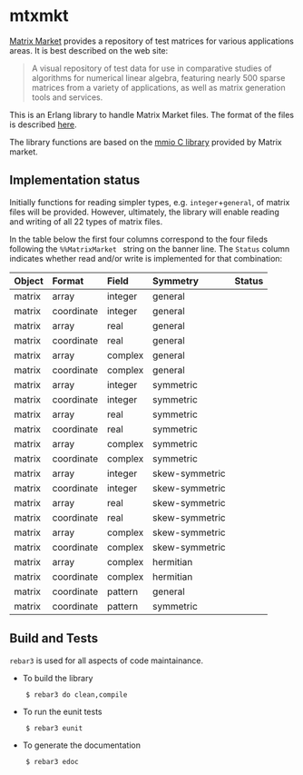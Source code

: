 # mtxmkt


[Matrix Market](https://math.nist.gov/MatrixMarket/) provides a
repository of test matrices for various applications areas. It is best
described on the web site:

> A visual repository of test data for use in comparative studies of
> algorithms for numerical linear algebra, featuring nearly 500 sparse
> matrices from a variety of applications, as well as matrix generation
> tools and services.

This is an Erlang library to handle Matrix Market files. The format of
the files is described
[here](https://math.nist.gov/MatrixMarket/formats.html).

The library functions are based on the
[mmio C library](https://math.nist.gov/MatrixMarket/mmio-c.html)
provided by Matrix market.

## Implementation status

Initially functions for reading simpler types,
e.g. `integer`+`general`, of matrix files will be provided. However,
ultimately, the library will enable reading and writing of all 22
types of matrix files.

In the table below the first four columns correspond to the four
fileds following the `%%MatrixMarket ` string on the banner line. The
`Status` column indicates whether read and/or write is implemented for
that combination:

| Object | Format     | Field   | Symmetry       | Status  |
| :----- | :------    | :-----  | :--------      | :------ |
| matrix | array      | integer | general        |         |
| matrix | coordinate | integer | general        |         |
| matrix | array      | real    | general        |         |
| matrix | coordinate | real    | general        |         |
| matrix | array      | complex | general        |         |
| matrix | coordinate | complex | general        |         |
| matrix | array      | integer | symmetric      |         |
| matrix | coordinate | integer | symmetric      |         |
| matrix | array      | real    | symmetric      |         |
| matrix | coordinate | real    | symmetric      |         |
| matrix | array      | complex | symmetric      |         |
| matrix | coordinate | complex | symmetric      |         |
| matrix | array      | integer | skew-symmetric |         |
| matrix | coordinate | integer | skew-symmetric |         |
| matrix | array      | real    | skew-symmetric |         |
| matrix | coordinate | real    | skew-symmetric |         |
| matrix | array      | complex | skew-symmetric |         |
| matrix | coordinate | complex | skew-symmetric |         |
| matrix | array      | complex | hermitian      |         |
| matrix | coordinate | complex | hermitian      |         |
| matrix | coordinate | pattern | general        |         |
| matrix | coordinate | pattern | symmetric      |         |



## Build and Tests

`rebar3` is used for all aspects of code maintainance.

* To build the library
```
	$ rebar3 do clean,compile
```

* To run the eunit tests
```
	$ rebar3 eunit
```

* To generate the documentation
```
	$ rebar3 edoc
```
